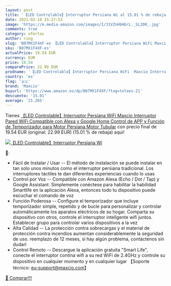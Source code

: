 ```yaml
---
layout: post
title: '【LED Controlable】Interruptor Persiana Wi al 15.01 % de rebaja'
date: 2021-02-18 15:27:53
image: 'https://m.media-amazon.com/images/I/31VZnHbHbrL._SL200_.jpg'
comments: true
category: ofertas
author: ring
slug: 'B07MX1F4XF-es 【LED Controlable】Interruptor Persiana WiFi Maxcio...'
sku: 'B07MX1F4XF-es'
actualPrice: 19.54 EUR
currency: EUR
price: 19.54
comparePrice: 22.99 EUR
prodname: '【LED Controlable】Interruptor Persiana WiFi  Maxcio Interruptor Pared WiFi Compatible con Alexa y Google Home  Control de APP y Función de Temporizador  para Motor Persiana  Motor Tubular'
country: 'es'
flag: '🇪🇸'
brand: 'Maxcio'
buyurl: 'https://www.amazon.es/dp/B07MX1F4XF/?tag=tolees-21'
descuento: '15.01'
average: '21.265'
---
```


Tienes [【LED Controlable】Interruptor Persiana WiFi  Maxcio Interruptor Pared WiFi Compatible con Alexa y Google Home  Control de APP y Función de Temporizador  para Motor Persiana  Motor Tubular](https://www.amazon.es/dp/B07MX1F4XF/?tag=tolees-21) con precio final de  19.54 EUR (original: 22.99 EUR) (15.01 %  de rebaja) aqui!

[![【LED Controlable】Interruptor Persiana Wi](https://m.media-amazon.com/images/I/31VZnHbHbrL._SL200_.jpg)](https://www.amazon.es/dp/B07MX1F4XF/?tag=tolees-21)

🔎:

- Fácil de Instalar / Usar -- El método de instalación se puede instalar en tan solo unos minutos como el interruptor persiana tradicional. Los interruptores táctiles te dan diferentes experiencias cuando lo usas
- Control por Voz -- Compatible con Amazon Alexa (Echo / Dot / Tap) y Google Assistant. Simplemente conéctese para habilitar la habilidad Smartlife en la aplicación Alexa, entonces todo tu dispositivo puede escuchar el comando de voz
- Función Poderosa -- Configure el temporizador que incluye temporizador simple, repetido y de bucle para personalizar y controlar automáticamente los aparatos eléctricos de su hogar. Comparta su dispositivo con otros, controle el interruptor inteligente wifi juntos. Establecer grupo para controlar varios dispositivos a la vez
- Alta Calidad -- La protección contra sobrecargas y el material de protección contra incendios aumentan considerablemente la seguridad de uso. reemplazo de 12 meses, si hay algún problema, contáctenos sin dudarl
- Control Remoto -- Descargue la aplicación gratuita "Smart Life", conecte el interruptor contina wifi a su red WiFi de 2.4GHz y controle su dispositivo en cualquier momento y en cualquier lugar 【Soporte técnico: eu-support@maxcio.com】

[🛒 Comprar!!!](https://www.amazon.es/dp/B07MX1F4XF/?tag=tolees-21)
